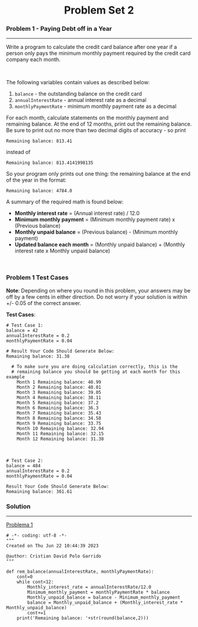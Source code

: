 <h1 align="center">Problem Set 2</h1>

### Problem 1 - Paying Debt off in a Year

<hr>

Write a program to calculate the credit card balance after one year if a person only pays the minimum monthly payment required by the credit card company each month.

<br>

The following variables contain values as described below:
  1. `balance` - the outstanding balance on the credit card
  2. `annualInterestRate` - annual interest rate as a decimal
  3. `monthlyPaymentRate` - minimum monthly payment rate as a decimal

For each month, calculate statements on the monthly payment and remaining balance. At the end of 12 months, print out the remaining balance. Be sure to print out no more than two decimal digits of accuracy - so print <br>

    Remaining balance: 813.41

instead of

    Remaining balance: 813.4141998135

So your program only prints out one thing: the remaining balance at the end of the year in the format:

    Remaining balance: 4784.0

A summary of the required math is found below:

  * __Monthly interest rate__ = (Annual interest rate) / 12.0  <br>
  * __Minimum monthly payment__ = (Minimum monthly payment rate) x (Previous balance)  <br>
  * __Monthly unpaid balance__ = (Previous balance) - (Minimum monthly payment)  
  * __Updated balance each month__ = (Monthly unpaid balance) + (Monthly interest rate x Monthly unpaid balance)

<br>

### **Problem 1 Test Cases**

**Note**: Depending on where you round in this problem, your answers may be off by a few cents in either direction. Do not worry if your solution is within +/- 0.05 of the correct answer.

**Test Cases**:

    # Test Case 1:
    balance = 42
    annualInterestRate = 0.2
    monthlyPaymentRate = 0.04
    
    # Result Your Code Should Generate Below:
    Remaining balance: 31.38
                
      # To make sure you are doing calculation correctly, this is the 
      # remaining balance you should be getting at each month for this example
        Month 1 Remaining balance: 40.99
        Month 2 Remaining balance: 40.01
        Month 3 Remaining balance: 39.05
        Month 4 Remaining balance: 38.11
        Month 5 Remaining balance: 37.2
        Month 6 Remaining balance: 36.3
        Month 7 Remaining balance: 35.43
        Month 8 Remaining balance: 34.58
        Month 9 Remaining balance: 33.75
        Month 10 Remaining balance: 32.94
        Month 11 Remaining balance: 32.15
        Month 12 Remaining balance: 31.38

<br>

    # Test Case 2:
    balance = 484
    annualInterestRate = 0.2
    monthlyPaymentRate = 0.04
    
    Result Your Code Should Generate Below:
    Remaining balance: 361.61

### Solution

<hr>

[Problema 1](Problem4.py)

    # -*- coding: utf-8 -*-
    """
    Created on Thu Jun 22 10:44:39 2023
    
    @author: Cristian David Polo Garrido
    """
    
    def rem_balance(annualInterestRate, monthlyPaymentRate):
        cont=0
        while cont<12:
            Monthly_interest_rate = annualInterestRate/12.0
            Minimum_monthly_payment = monthlyPaymentRate * balance
            Monthly_unpaid_balance = balance - Minimum_monthly_payment
            balance = Monthly_unpaid_balance + (Monthly_interest_rate * Monthly_unpaid_balance)
            cont+=1
        print('Remaining balance: '+str(round(balance,2)))
